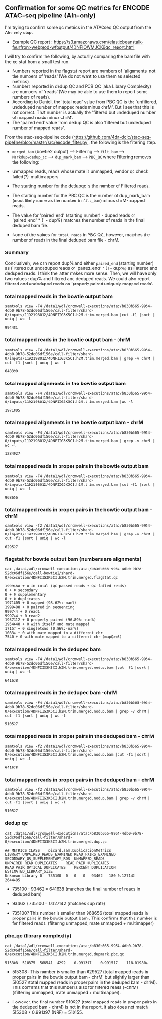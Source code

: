 ## Confirmation for some QC metrics for ENCODE ATAC-seq pipeline (Aln-only)

I'm trying to confirm some qc metrics in the ATACseq QC output from the Aln-only step.
* Example QC report : https://s3.amazonaws.com/elasticbeanstalk-fourfront-webprod-wfoutput/4DNFIOWMJCK6qc_report.html

I will try to confirm the following, by actually comparing the bam file with the qc stat from a small test run.

* Numbers reported in the flagstat report are numbers of 'alignments' not the numbers of 'reads' (We do not want to use them as selected metrics).
* Numbers reported in dedup QC and PCB QC (aka Library Complexity) are numbers of 'reads' (We may be able to use them to report some numbers of reads).
* According to Daniel, the 'total read' value from PBC QC is the 'unfiltered, undeduped number of mapped reads minus chrM'. But I see that this is not correct. That number is actually the 'filtered but undeduped number of mapped reads minus chrM'.
* The 'paired end' value from dedup QC is also 'filtered but undeduped number of mapped reads'.

From the atac-seq-pipeline code (https://github.com/4dn-dcic/atac-seq-pipeline/blob/master/src/encode_filter.py), the following is the filtering step.
* `merged_bam` (bowtie2 output) --> Filtering -->  `filt_bam` --> `Markdup/dedup_qc` --> `dup_mark_bam` --> `PBC_QC`
where Filtering removes the following:
* unmapped reads, reads whose mate is unmapped, vendor qc check failed(?), multimappers

* The starting number for the dedupqc is the number of Filtered reads.
* The starting number for the PBC QC is the number of dup_mark_bam (most likely same as the number in `filt_bam`) minus chrM-mapped reads.

* The value for 'paired_end' (starting number) - duped reads or 'paired_end' * (1 - dup%) matches the number of reads in the final deduped bam file.
* None of the values for `total_reads` in PBC QC, however, matches the number of reads in the final deduped bam file - chrM.

### Summary
Conclusively, we can report dup% and either `paired_end` (starting number) as Filtered but undeduped reads or 'paired_end' * (1 - dup%) as Filtered and deduped reads. I think the latter makes more sense. Then, we will have only two values : dup% and filtered and deduped reads. We could also report filtered and undeduped reads as 'properly paired uniquely mapped reads'.


### total mapped reads in the bowtie output bam
```
samtools view -F4 /data1/wdl/cromwell-executions/atac/b830b665-9954-4db0-9b78-52dc06df156e/call-filter/shard-0/inputs/1192198012/4DNFIIG3K5CI.h2M.trim.merged.bam |cut -f1 |sort | uniq | wc -l
```
```
994481
```

### total mapped reads in the bowtie output bam - chrM
```
samtools view -F4 /data1/wdl/cromwell-executions/atac/b830b665-9954-4db0-9b78-52dc06df156e/call-filter/shard-0/inputs/1192198012/4DNFIIG3K5CI.h2M.trim.merged.bam | grep -v chrM | cut -f1 |sort | uniq | wc -l
```
```
648390
```

### total mapped alignments in the bowtie output bam
```
samtools view -F4 /data1/wdl/cromwell-executions/atac/b830b665-9954-4db0-9b78-52dc06df156e/call-filter/shard-0/inputs/1192198012/4DNFIIG3K5CI.h2M.trim.merged.bam |wc -l
```
```
1971805
```

### total mapped alignments in the bowtie output bam - chrM
```
samtools view -F4 /data1/wdl/cromwell-executions/atac/b830b665-9954-4db0-9b78-52dc06df156e/call-filter/shard-0/inputs/1192198012/4DNFIIG3K5CI.h2M.trim.merged.bam | grep -v chrM | wc -l
```
```
1284027
```

### total mapped reads in proper pairs in the bowtie output bam
```
samtools view -F4 /data1/wdl/cromwell-executions/atac/b830b665-9954-4db0-9b78-52dc06df156e/call-filter/shard-0/inputs/1192198012/4DNFIIG3K5CI.h2M.trim.merged.bam |cut -f1 |sort | uniq | wc -l
```
```
968656
```

### total mapped reads in proper pairs in the bowtie output bam - chrM
```
samtools view -f2 /data1/wdl/cromwell-executions/atac/b830b665-9954-4db0-9b78-52dc06df156e/call-filter/shard-0/inputs/1192198012/4DNFIIG3K5CI.h2M.trim.merged.bam | grep -v chrM | cut -f1 |sort | uniq | wc -l
```
```
629527
```

### flagstat for bowtie output bam (numbers are alignments)
```
cat /data1/wdl/cromwell-executions/atac/b830b665-9954-4db0-9b78-52dc06df156e/call-bowtie2/shard-0/execution/4DNFIIG3K5CI.h2M.trim.merged.flagstat.qc
```
```
1999488 + 0 in total (QC-passed reads + QC-failed reads)
0 + 0 secondary
0 + 0 supplementary
0 + 0 duplicates
1971805 + 0 mapped (98.62%:-nan%)
1999488 + 0 paired in sequencing
999744 + 0 read1
999744 + 0 read2
1937312 + 0 properly paired (96.89%:-nan%)
1954648 + 0 with itself and mate mapped
17157 + 0 singletons (0.86%:-nan%)
10834 + 0 with mate mapped to a different chr
7540 + 0 with mate mapped to a different chr (mapQ>=5)
```

### total mapped reads in the deduped bam
```
samtools view -F4 /data1/wdl/cromwell-executions/atac/b830b665-9954-4db0-9b78-52dc06df156e/call-filter/shard-0/execution/4DNFIIG3K5CI.h2M.trim.merged.nodup.bam |cut -f1 |sort | uniq | wc -l
```
```
641638
```

### total mapped reads in the deduped bam -chrM
```
samtools view -F4 /data1/wdl/cromwell-executions/atac/b830b665-9954-4db0-9b78-52dc06df156e/call-filter/shard-0/execution/4DNFIIG3K5CI.h2M.trim.merged.nodup.bam | grep -v chrM | cut -f1 |sort | uniq | wc -l
```
```
510527
```

### total mapped reads in proper pairs in the deduped bam - chrM
```
samtools view -f2 /data1/wdl/cromwell-executions/atac/b830b665-9954-4db0-9b78-52dc06df156e/call-filter/shard-0/execution/4DNFIIG3K5CI.h2M.trim.merged.nodup.bam |cut -f1 |sort | uniq | wc -l
```
```
641638
```

### total mapped reads in proper pairs in the deduped bam - chrM
```
samtools view -f2 /data1/wdl/cromwell-executions/atac/b830b665-9954-4db0-9b78-52dc06df156e/call-filter/shard-0/execution/4DNFIIG3K5CI.h2M.trim.merged.nodup.bam | grep -v chrM | cut -f1 |sort | uniq | wc -l
```
```
510527
```

### dedup qc
```
cat /data1/wdl/cromwell-executions/atac/b830b665-9954-4db0-9b78-52dc06df156e/call-filter/shard-0/execution/4DNFIIG3K5CI.h2M.trim.merged.dup.qc
```
```
## METRICS CLASS	picard.sam.DuplicationMetrics
LIBRARY	UNPAIRED_READS_EXAMINED	READ_PAIRS_EXAMINED	SECONDARY_OR_SUPPLEMENTARY_RDS	UNMAPPED_READS	UNPAIRED_READ_DUPLICATES	READ_PAIR_DUPLICATES	READ_PAIR_OPTICAL_DUPLICATES	PERCENT_DUPLICATION	ESTIMATED_LIBRARY_SIZE
Unknown Library	0	735100	0	0	0	93462	180	0.127142	2644485
```

* 735100 - 93462 = 641638 (matches the final number of reads in deduped bam)
* 93462 / 735100 = 0.127142 (matches dup rate)

* 735100? This number is smaller than 968656 (total mapped reads in proper pairs in the bowtie output bam). This confirms that this number is for filtered reads. (filtering unmapped, mate unmapped + multimapper)

### pbc_qc (library complexity)
```
cat /data1/wdl/cromwell-executions/atac/b830b665-9954-4db0-9b78-52dc06df156e/call-filter/shard-0/execution/4DNFIIG3K5CI.h2M.trim.merged.dupmark.pbc.qc
```
```
515308	510875	506541	4292	0.991397	0.991517	118.019804
```

* 515308 : This number is smaller than 629527 (total mapped reads in proper pairs in the bowtie output bam - chrM) but slightly larger than 510527 (total mapped reads in proper pairs in the deduped bam - chrM). This confirms that this number is also for filtered reads (-chrM) ((filtering unmapped, mate unmapped + multimapper).

* However, the final number 510527 (total mapped reads in proper pairs in the deduped bam - chrM) is not in the report. It also does not match 515308 * 0.991397 (NRF) = 510155.


